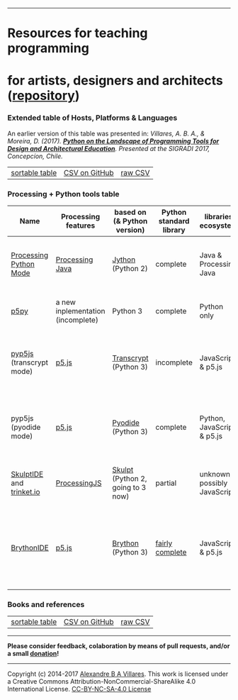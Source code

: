 ----

# Resources for teaching programming
# for artists, designers and architects ([repository](https://github.com/villares/Resources-for-teaching-programming/))

### Extended table of Hosts, Platforms & Languages

An earlier version of this table was presented in: *Villares, A. B. A., & Moreira, D. (2017). [**Python on the Landscape of Programming Tools for Design and Architectural Education**](https://villares.github.io/mestrado/VILLARES_MOREIRA_SIGRADI_2017). Presented at the SIGRADI 2017, Concepcíon, Chile.*

| | | | 
| --- | --- | --- |
| [sortable table](http://villares.github.io/csv-to-html-table/host-platforms-and-languages)| [CSV on GitHub](https://github.com/villares/Resources-for-teaching-programming/blob/master/I%20-%20Host%20platforms%20%26%20languages.csv) | [raw CSV](https://raw.githubusercontent.com/villares/Resources-for-teaching-programming/master/I%20-%20Host%20platforms%20%26%20languages.csv) |

### Processing + Python tools table

| Name | Processing features | based on (& Python version) | Python standard library | libraries ecosystem | main features | main limitations |
| --- | --- | --- | --- | --- | --- | --- |
[Processing Python Mode](https://py.processing.org) | [Processing Java](https://processing.org) | [Jython](https://www.jython.org/) (Python 2) | complete | Java & Processing Java | available inside Processing IDE, very Processing compatible | no web deployment, no modern Python libs |
[p5py](https://github.com/p5py/p5) | a new inplementation (incomplete) |  Python 3 | complete | Python only | truly Python compatible | no web deployment, still incomplete |
[pyp5js](https://github.com/berinhard/pyp5js) (transcrypt mode) | [p5.js](https://p5js.org/) | [Transcrypt](https://transcrypt.org/documentation) (Python 3) | incomplete | JavaScript & p5.js |  web ready sketches, very p5js compatible and nice browser editor| JS libraries only, p5.js features only (compared to Processing Java/Python modes) |
pyp5js (pyodide mode)| [p5.js](https://p5js.org/) | [Pyodide](https://luxapodular.github.io/Py5.js/) (Python 3) | complete | Python, JavaScript & p5.js |  web ready sketches! very p5.js compatible & very Python compatible | [Experimental](https://berinhard.github.io/pyp5js/pyodide/), p5.js features only (compared to Processing Java/Python modes) |
[SkulptIDE](http://esperanc.github.io/skulptIde/pages.html) and [trinket.io](https://trinket.io/processing) | [ProcessingJS](http://processingjs.org/) | [Skulpt](http://skulpt.org/) (Python 2, going to 3 now) | partial | unknown, possibly JavaScript |  very nice web IDE, browser based sketches | ProcessingJS is defunct; not extensible
[BrythonIDE](https://esperanc.github.io/brythonide/) | [p5.js](https://p5js.org/) | [Brython](https://brython.info/) (Python 3) | [fairly complete](https://brython.info/static_doc/en/stdlib.html)| JavaScript & p5.js |  browser IDE, browser based sketches & very p5.js compatible | big downloads, can be slow, p5.js features only (compared to Processing Java/Python modes)  |

### Books and references
| | | | 
| --- | --- | --- |
| [sortable table](http://villares.github.io/csv-to-html-table/books-and-references) | [CSV on GitHub](https://github.com/villares/Resources-for-teaching-programming/blob/master/II%20-%20Books%20%26%20References.csv) | [raw CSV](https://raw.githubusercontent.com/villares/Resources-for-teaching-programming/master/II%20-%20Books%20%26%20References.csv) |

----

**Please consider feedback, colaboration by means of pull requests, and/or a small [donation](https://www.paypal.com/cgi-bin/webscr?cmd=_s-xclick&hosted_button_id=HCGAKACDMVNV2)!**

----

Copyright (c) 2014-2017 [Alexandre B A Villares](https://abav.lugaralgum.com). This work is licensed under a Creative Commons Attribution-NonCommercial-ShareAlike 4.0 International License. [CC-BY-NC-SA-4.0 License](https://creativecommons.org/licenses/by-nc-sa/4.0/)
